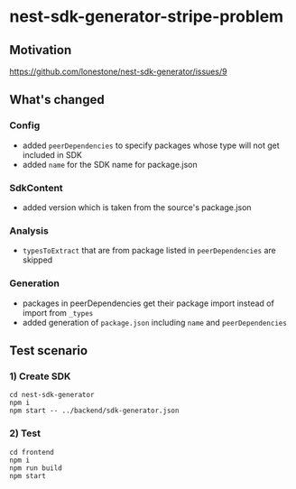 # nest-sdk-generator-stripe-problem

## Motivation

https://github.com/lonestone/nest-sdk-generator/issues/9

## What's changed

### Config

- added `peerDependencies` to specify packages whose type will not get included in SDK
- added `name` for the SDK name for package.json

### SdkContent
- added version which is taken from the source's package.json

### Analysis
- `typesToExtract` that are from package listed in `peerDependencies` are skipped

### Generation
- packages in peerDependencies get their package import instead of import from `_types`
- added generation of `package.json` including `name` and `peerDependencies`


## Test scenario
### 1) Create SDK
```
cd nest-sdk-generator
npm i
npm start -- ../backend/sdk-generator.json
```

### 2) Test
```
cd frontend
npm i
npm run build
npm start
```
